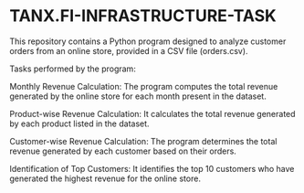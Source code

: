 # TANX.FI-INFRASTRUCTURE-TASK
This repository contains a Python program designed to analyze customer orders from an online store, provided in a CSV file (orders.csv). 

Tasks performed by the program:

Monthly Revenue Calculation: The program computes the total revenue generated by the online store for each month present in the dataset.

Product-wise Revenue Calculation: It calculates the total revenue generated by each product listed in the dataset.

Customer-wise Revenue Calculation: The program determines the total revenue generated by each customer based on their orders.

Identification of Top Customers: It identifies the top 10 customers who have generated the highest revenue for the online store.

